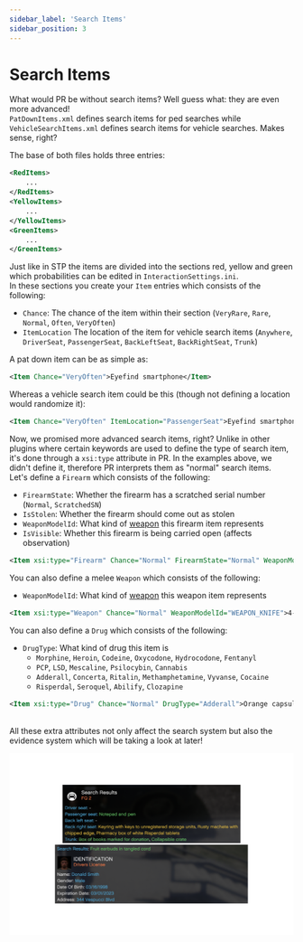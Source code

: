 ```yaml
---
sidebar_label: 'Search Items'
sidebar_position: 3
---
```


# Search Items

What would PR be without search items? Well guess what: they are even more advanced!\
`PatDownItems.xml` defines search items for ped searches while `VehicleSearchItems.xml` defines
search items for vehicle searches. Makes sense, right?

The base of both files holds three entries:
```xml
<RedItems>
    ...
</RedItems>
<YellowItems>
    ...
</YellowItems>
<GreenItems>
    ...
</GreenItems>
```

Just like in STP the items are divided into the sections red, yellow and green which probabilities
can be edited in `InteractionSettings.ini`.\
In these sections you create your `Item` entries which consists of the following:
- `Chance`: The chance of the item within their section (`VeryRare`, `Rare`, `Normal`, `Often`, `VeryOften`)
- `ItemLocation` The location of the item for vehicle search items (`Anywhere`, `DriverSeat`, `PassengerSeat`, `BackLeftSeat`, `BackRightSeat`, `Trunk`)

A pat down item can be as simple as:
```xml
<Item Chance="VeryOften">Eyefind smartphone</Item>
```
Whereas a vehicle search item could be this (though not defining a location would randomize it):
```xml
<Item Chance="VeryOften" ItemLocation="PassengerSeat">Eyefind smartphone</Item>
```

Now, we promised more advanced search items, right? Unlike in other plugins where certain keywords
are used to define the type of search item, it's done through a `xsi:type` attribute in PR. In the examples
above, we didn't define it, therefore PR interprets them as "normal" search items.\
Let's define a `Firearm` which consists of the following:
- `FirearmState`: Whether the firearm has a scratched serial number (`Normal`, `ScratchedSN`)
- `IsStolen`: Whether the firearm should come out as stolen
- `WeaponModelId`: What kind of [weapon](https://docs.fivem.net/docs/game-references/weapon-models/) this firearm item represents
- `IsVisible`: Whether this firearm is being carried open (affects observation)
```xml
<Item xsi:type="Firearm" Chance="Normal" FirearmState="Normal" WeaponModelId="WEAPON_PISTOL">Concealed Semi-Auto Pistol</Item>
```
You can also define a melee `Weapon` which consists of the following:
- `WeaponModelId`: What kind of [weapon](https://docs.fivem.net/docs/game-references/weapon-models/) this weapon item represents
```xml
<Item xsi:type="Weapon" Chance="Normal" WeaponModelId="WEAPON_KNIFE">4-inch folding pocket knife</Item>
```
You can also define a `Drug` which consists of the following:
- `DrugType`: What kind of drug this item is
  - `Morphine`, `Heroin`, `Codeine`, `Oxycodone`, `Hydrocodone`, `Fentanyl`
  - `PCP`, `LSD`, `Mescaline`, `Psilocybin`, `Cannabis`
  - `Adderall`, `Concerta`, `Ritalin`, `Methamphetamine`, `Vyvanse`, `Cocaine`
  - `Risperdal`, `Seroquel`, `Abilify`, `Clozapine`
```xml
<Item xsi:type="Drug" Chance="Normal" DrugType="Adderall">Orange capsule with white powder</Item>
```

\
All these extra attributes not only affect the search system but also the evidence system
which will be taking a look at later!

![Search Items Results](./img/search_items/search_items_results.png)